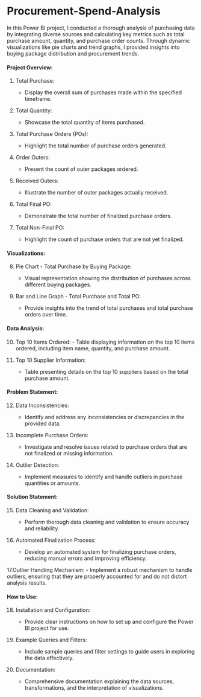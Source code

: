 # Procurement-Spend-Analysis
In this Power BI project, I conducted a thorough analysis of purchasing data by integrating diverse sources and calculating key metrics such as total purchase amount, quantity, and purchase order counts. Through dynamic visualizations like pie charts and trend graphs, I provided insights into buying package distribution and procurement trends.

#### Project Overview:

1. Total Purchase:
   - Display the overall sum of purchases made within the specified timeframe.

2. Total Quantity:
   - Showcase the total quantity of items purchased.

3. Total Purchase Orders (POs):
   - Highlight the total number of purchase orders generated.

4. Order Outers:
   - Present the count of outer packages ordered.

5. Received Outers:
   - Illustrate the number of outer packages actually received.

6. Total Final PO:
   - Demonstrate the total number of finalized purchase orders.

7. Total Non-Final PO:
   - Highlight the count of purchase orders that are not yet finalized.

#### Visualizations:

8. Pie Chart - Total Purchase by Buying Package:
   - Visual representation showing the distribution of purchases across different buying packages.

9. Bar and Line Graph - Total Purchase and Total PO:
   - Provide insights into the trend of total purchases and total purchase orders over time.

#### Data Analysis:

10.  Top 10 Items Ordered:
    - Table displaying information on the top 10 items ordered, including item name, quantity, and purchase amount.

11. Top 10 Supplier Information:
    - Table presenting details on the top 10 suppliers based on the total purchase amount.

#### Problem Statement:

12. Data Inconsistencies:
    - Identify and address any inconsistencies or discrepancies in the provided data.

13. Incomplete Purchase Orders:
    - Investigate and resolve issues related to purchase orders that are not finalized or missing information.

14. Outlier Detection:
    - Implement measures to identify and handle outliers in purchase quantities or amounts.

#### Solution Statement:

15. Data Cleaning and Validation:
    - Perform thorough data cleaning and validation to ensure accuracy and reliability.

16. Automated Finalization Process:
    - Develop an automated system for finalizing purchase orders, reducing manual errors and improving efficiency.

17.Outlier Handling Mechanism:
    - Implement a robust mechanism to handle outliers, ensuring that they are properly accounted for and do not distort analysis results.

#### How to Use:

18. Installation and Configuration:
    - Provide clear instructions on how to set up and configure the Power BI project for use.

19. Example Queries and Filters:
    - Include sample queries and filter settings to guide users in exploring the data effectively.

20. Documentation:
    - Comprehensive documentation explaining the data sources, transformations, and the interpretation of visualizations.


